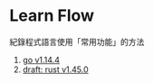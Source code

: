 # Learn Flow

紀錄程式語言使用「常用功能」的方法

1. [go v1.14.4](/go-demo/main.go)
2. [draft: rust v1.45.0](/rust-demo/src/main.rs)
